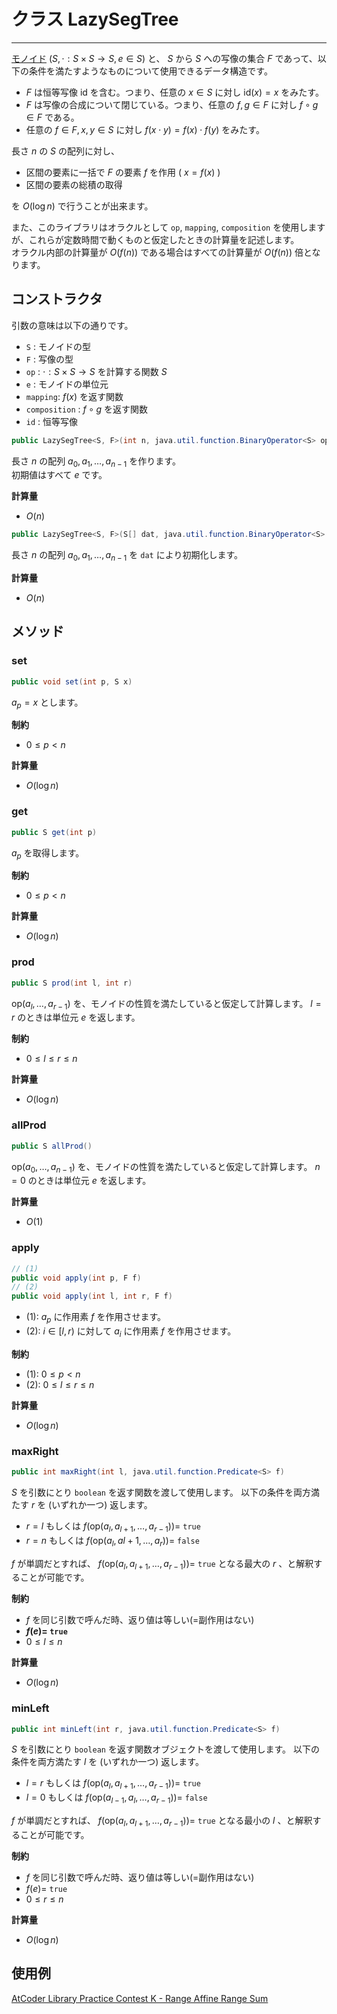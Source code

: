 # クラス LazySegTree
- - -

[モノイド](https://ja.wikipedia.org/wiki/%E3%83%A2%E3%83%8E%E3%82%A4%E3%83%89) $(S,\cdot :S \times S \rightarrow S,e \in S)$ と、 $S$ から $S$ への写像の集合 $F$ であって、以下の条件を満たすようなものについて使用できるデータ構造です。

- $F$ は恒等写像 $\mathrm{id}$ を含む。つまり、任意の $x \in S$ に対し $\mathrm{id}(x) = x$ をみたす。
- $F$ は写像の合成について閉じている。つまり、任意の $f,g \in F$ に対し $f \circ g \in F$ である。
- 任意の $f \in F, x,y \in S$ に対し $f(x \cdot y)=f(x) \cdot f(y)$ をみたす。

長さ $n$ の $S$ の配列に対し、

- 区間の要素に一括で $F$ の要素 $f$ を作用 ( $x = f(x)$ )
- 区間の要素の総積の取得

を $O(\log n)$ で行うことが出来ます。

また、このライブラリはオラクルとして `op`, `mapping`, `composition` を使用しますが、これらが定数時間で動くものと仮定したときの計算量を記述します。  
オラクル内部の計算量が $O(f(n))$ である場合はすべての計算量が $O(f(n))$ 倍となります。

## コンストラクタ

引数の意味は以下の通りです。

- `S` : モノイドの型
- `F` : 写像の型
- `op` : $\cdot :S \times S \rightarrow S$ を計算する関数 $S$
- `e` : モノイドの単位元
- `mapping`: $f(x)$ を返す関数
- `composition` : $f \circ g$ を返す関数
- `id` : 恒等写像

```java
public LazySegTree<S, F>(int n, java.util.function.BinaryOperator<S> op, S e, java.util.function.BiFunction<F, S, S> mapping, java.util.function.BinaryOperator<F> composition, F id)
```

長さ $n$ の配列 $a_0, a_1, \dots , a_{n-1}$ を作ります。  
初期値はすべて $e$ です。

**計算量**
* $O(n)$

```java
public LazySegTree<S, F>(S[] dat, java.util.function.BinaryOperator<S> op, S e, java.util.function.BiFunction<F, S, S> mapping, java.util.function.BinaryOperator<F> composition, F id)
```

長さ $n$ の配列 $a_0, a_1, \dots , a_{n-1}$ を `dat` により初期化します。

**計算量**
* $O(n)$

## メソッド

### set

```java
public void set(int p, S x)
```

$a_p = x$ とします。

**制約**
* $0 \leq p < n$

**計算量**
* $O(\log n)$


### get

```java
public S get(int p)
```

$a_p$ を取得します。

**制約**
* $0 \leq p < n$

**計算量**
* $O(\log n)$


### prod

```java
public S prod(int l, int r)
```

$\mathrm{op}(a_l, \dots, a_{r-1})$ を、モノイドの性質を満たしていると仮定して計算します。
$l = r$ のときは単位元 $e$ を返します。

**制約**
* $0 \leq l \leq r \leq n$

**計算量**
* $O(\log n)$

### allProd

```java
public S allProd()
```

$\mathrm{op}(a_0, \dots, a_{n-1})$ を、モノイドの性質を満たしていると仮定して計算します。
$n = 0$ のときは単位元 $e$ を返します。

**計算量**
* $O(1)$

### apply

```java
// (1)
public void apply(int p, F f)
// (2)
public void apply(int l, int r, F f)
```

* (1): $a_p$ に作用素 $f$ を作用させます。
* (2): $i \in [l, r)$ に対して $a_i$ に作用素 $f$ を作用させます。

**制約**
* (1): $0 \leq p < n$
* (2): $0 \leq l \leq r \leq n$

**計算量**
* $O(\log n)$

### maxRight

```java
public int maxRight(int l, java.util.function.Predicate<S> f)
```

$S$ を引数にとり `boolean` を返す関数を渡して使用します。
以下の条件を両方満たす $r$ を (いずれか一つ) 返します。

* $r = l$ もしくは $f(\mathrm{op}(a_l, a_{l+1}, \dots, a_{r-1})) =$ `true`
* $r = n$ もしくは $f(\mathrm{op}(a_l, a{l+1}, \dots, a_r)) =$ `false`

$f$ が単調だとすれば、 $f(\mathrm{op}(a_l, a_{l+1}, \dots, a_{r-1})) =$ `true` となる最大の $r$ 、と解釈することが可能です。

**制約**
* $f$ を同じ引数で呼んだ時、返り値は等しい(=副作用はない)
* __$f(e) =$ `true`__
* $0 \leq l \leq n$

**計算量**
* $O(\log n)$

### minLeft

```java
public int minLeft(int r, java.util.function.Predicate<S> f)
```

$S$ を引数にとり `boolean` を返す関数オブジェクトを渡して使用します。
以下の条件を両方満たす $l$ を (いずれか一つ) 返します。

* $l = r$ もしくは $f(\mathrm{op}(a_l, a_{l+1}, \dots, a_{r-1})) =$ `true`
* $l = 0$ もしくは $f(\mathrm{op}(a_{l-1}, a_l, \dots, a_{r-1})) =$ `false`

$f$ が単調だとすれば、 $f(\mathrm{op}(a_l, a_{l+1}, \dots, a_{r-1})) =$ `true` となる最小の $l$ 、と解釈することが可能です。

**制約**
* $f$ を同じ引数で呼んだ時、返り値は等しい(=副作用はない)
* $f(e) =$ `true`
* $0 \leq r \leq n$

**計算量**
* $O(\log n)$

## 使用例

[AtCoder Library Practice Contest K - Range Affine Range Sum](https://atcoder.jp/contests/practice2/submissions/16646083)
